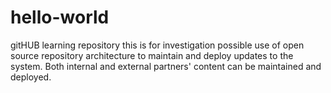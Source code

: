 # hello-world
gitHUB learning repository
this is for investigation possible use of open source repository architecture to maintain and deploy updates to the system. Both internal and external partners' content can be maintained and deployed.
